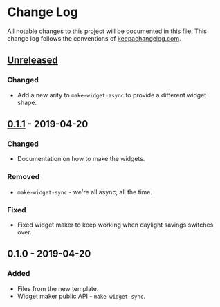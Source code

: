 # Change Log
All notable changes to this project will be documented in this file. This change log follows the conventions of [keepachangelog.com](http://keepachangelog.com/).

## [Unreleased]
### Changed
- Add a new arity to `make-widget-async` to provide a different widget shape.

## [0.1.1] - 2019-04-20
### Changed
- Documentation on how to make the widgets.

### Removed
- `make-widget-sync` - we're all async, all the time.

### Fixed
- Fixed widget maker to keep working when daylight savings switches over.

## 0.1.0 - 2019-04-20
### Added
- Files from the new template.
- Widget maker public API - `make-widget-sync`.

[Unreleased]: https://github.com/your-name/math-assist/compare/0.1.1...HEAD
[0.1.1]: https://github.com/your-name/math-assist/compare/0.1.0...0.1.1
